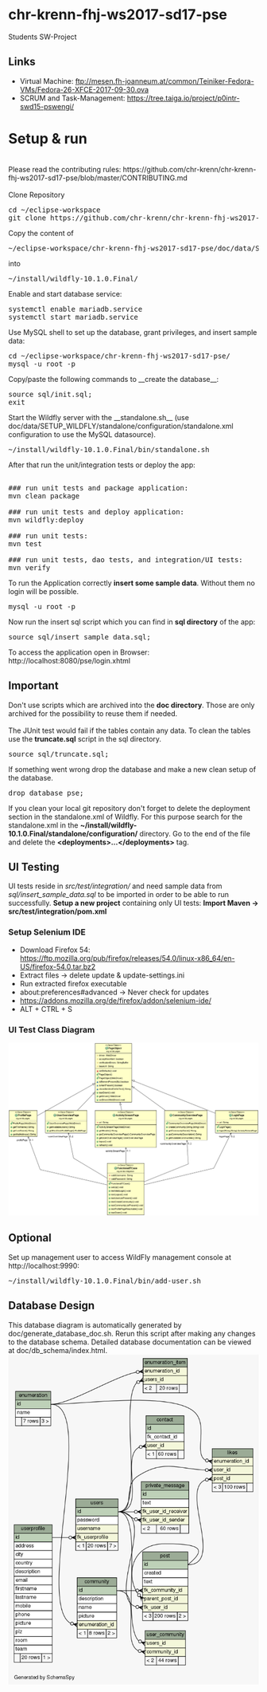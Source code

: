 # chr-krenn-fhj-ws2017-sd17-pse
Students SW-Project

## Links
* Virtual Machine: ftp://mesen.fh-joanneum.at/common/Teiniker-Fedora-VMs/Fedora-26-XFCE-2017-09-30.ova
* SCRUM and Task-Management: https://tree.taiga.io/project/p0intr-swd15-pswengi/

# Setup & run
<br/>
Please read the contributing rules: https://github.com/chr-krenn/chr-krenn-fhj-ws2017-sd17-pse/blob/master/CONTRIBUTING.md
<br/><br/>
Clone Repository
<pre>
cd ~/eclipse-workspace
git clone https://github.com/chr-krenn/chr-krenn-fhj-ws2017-sd17-pse
</pre>
Copy the content of 
<pre>~/eclipse-workspace/chr-krenn-fhj-ws2017-sd17-pse/doc/data/SETUP_WILDFLY/</pre>
into 
<pre>~/install/wildfly-10.1.0.Final/</pre>
Enable and start database service:
<pre>
systemctl enable mariadb.service
systemctl start mariadb.service
</pre>
Use MySQL shell to set up the database, grant privileges, and insert sample data:
<pre>
cd ~/eclipse-workspace/chr-krenn-fhj-ws2017-sd17-pse/
mysql -u root -p
</pre>
Copy/paste the following commands to __create the database__:
<pre>
source sql/init.sql;
exit
</pre>
Start the Wildfly server with the __standalone.sh__ (use doc/data/SETUP_WILDFLY/standalone/configuration/standalone.xml configuration to use the MySQL datasource).
<pre>
~/install/wildfly-10.1.0.Final/bin/standalone.sh
</pre>

After that run the unit/integration tests or deploy the app:
<pre>

### run unit tests and package application:
mvn clean package

### run unit tests and deploy application:
mvn wildfly:deploy

### run unit tests:
mvn test

### run unit tests, dao tests, and integration/UI tests:
mvn verify
</pre>

To run the Application correctly __insert some sample data__. Without them no login will be possible.
<pre>
mysql -u root -p
</pre>
Now run the insert sql script which you can find in __sql directory__ of the app:
<pre>
source sql/insert_sample_data.sql;
</pre>

To access the application open in Browser: http://localhost:8080/pse/login.xhtml

## Important
Don't use scripts which are archived into the __doc directory__. Those are only archived for the possibility to reuse them if needed. <br/><br/>
The JUnit test would fail if the tables contain any data. To clean the tables use the __truncate.sql__ script in the sql directory. 
<pre>source sql/truncate.sql;</pre>
If something went wrong drop the database and make a new clean setup of the database. 
<pre>drop database pse;</pre>
If you clean your local git repository don't forget to delete the deployment section in the standalone.xml of Wildfly. For this purpose search for the standalone.xml in the __~/install/wildfly-10.1.0.Final/standalone/configuration/__ directory. Go to the end of the file and delete the __\<deployments\>...\<\/deployments\>__ tag.

## UI Testing
UI tests reside in _src/test/integration/_ and need sample data from _sql/insert_sample_data.sql_ to be imported in order to be able to run successfully. __Setup a new project__ containing only UI tests: __Import Maven -> src/test/integration/pom.xml__
### Setup Selenium IDE
* Download Firefox 54: https://ftp.mozilla.org/pub/firefox/releases/54.0/linux-x86_64/en-US/firefox-54.0.tar.bz2
* Extract files -> delete update & update-settings.ini
* Run extracted firefox executable
* about:preferences#advanced -> Never check for updates
* https://addons.mozilla.org/de/firefox/addon/selenium-ide/
* ALT + CTRL + S
### UI Test Class Diagram
![UI Test Class Diagram](doc/UI-Tests.png)

## Optional
Set up management user to access WildFly management console at http://localhost:9990:
<pre>
~/install/wildfly-10.1.0.Final/bin/add-user.sh
</pre>

## Database Design
This database diagram is automatically generated by doc/generate_database_doc.sh. Rerun this script after making any changes to the database schema. Detailed database documentation can be viewed at doc/db_schema/index.html.
![Database Schema](doc/relationships.real.large.png)
